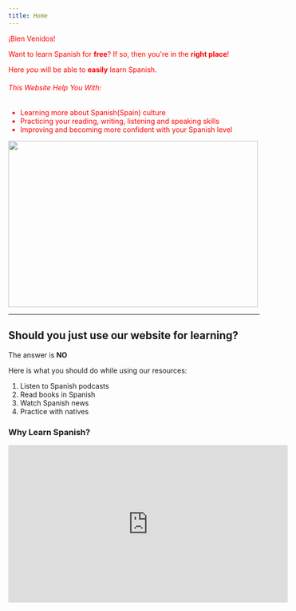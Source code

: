 ```yaml
---
title: Home
---
```


<html lang="en">
<head>
     <meta charset="utf-8">
    <meta name="author" content="Catarina Pita">
    <meta name="description" content="This is a page where one can learn Spanish">
</head>

<div class="row">
<div class="col-sm-6">
<h1lang="es" style="color:red">¡Bien Venidos!</h1>
<p>Want to learn Spanish for <strong>free</strong>? If so, then you're in the <strong>right place</strong>!</p>

  <p>Here <em>you</em> will be able to <strong>easily</strong> learn Spanish.</p>
  
 <h6>This Website Help You With:</h6>
 <ul>
  <li>Learning more about Spanish(Spain) culture</li>
  <li>Practicing your reading, writing, listening and speaking skills</li>
  <li>Improving and becoming more confident with your Spanish level </li>
  </ul>  
</div>
 
<div class="col-sm-6">
<p><img src="https://upload.wikimedia.org/wikipedia/commons/a/ae/Spain_stub.svg" width="500" height="333"></p>
</div>
 
</div>   
        
<hr>
     
  <h2>Should you just use our website for learning?</h2>
  <p>The answer is <strong>NO</strong></p>
  
  <p>Here is what you should do while using our resources:</p>
   
  <ol>
  <li>Listen to Spanish podcasts</li>
  <li>Read books in Spanish</li>
  <li>Watch Spanish news</li>
  <li>Practice with natives</li>
</ol> 
    
  <h3>Why Learn Spanish?</h3>
  
  <iframe width="560" height="315" src="https://www.youtube.com/embed/Q3xvmc1gVVE" title="YouTube video player" frameborder="0" allow="accelerometer; autoplay; clipboard-write; encrypted-media; gyroscope; picture-in-picture" allowfullscreen></iframe>
  
 
  
 





